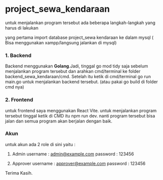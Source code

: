 # project_sewa_kendaraan

untuk menjalankan program tersebut ada beberapa langkah-langkah yang harus di lakukan

yang pertama import database project_sewa kendaraan ke dalam mysql ( Bisa menggunakan xampp/langsung jalankan di mysql)

### 1. Backend
Backend menggunakan **Golang**.Jadi, 
tinggal go mod tidy saja sebelum menjalankan program tersebut dan arahkan cmd/terminal ke folder backend_sewa_kendaraan/cmd.
Setelah itu ketik di cmd/terminal go run main.go untuk menjalankan backend tersebut. (atau pakai go build di folder cmd nya)

### 2. Frontend
untuk frontend saya menggunakan React Vite. untuk menjalankan program tersebut tinggal ketik di CMD itu npm run dev. 
nanti program tersebut bisa jalan dan semua program akan berjalan dengan baik.

### Akun

untuk akun ada 2 role di sini yaitu :
1. Admin 
username : admin@example.com
password : 123456

2. Approver
username : approver@example.com
password : 123456 


Terima Kasih.
